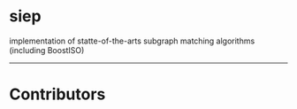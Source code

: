 # siep

implementation of statte-of-the-arts subgraph matching algorithms (including BoostISO)

---

# Contributors



